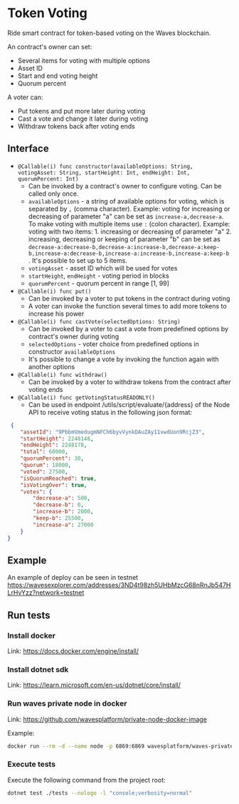 # Token Voting

Ride smart contract for token-based voting on the Waves blockchain.

An contract's owner can set:

- Several items for voting with multiple options
- Asset ID
- Start and end voting height
- Quorum percent

A voter can:

- Put tokens and put more later during voting
- Cast a vote and change it later during voting
- Withdraw tokens back after voting ends

## Interface

- `@Callable(i) func constructor(availableOptions: String, votingAsset: String, startHeight: Int, endHeight: Int, quorumPercent: Int)`
  - Can be invoked by a contract's owner to configure voting. Can be called only once.
  - `availableOptions` -
    a string of available options for voting, which is separated by `,` (comma character).
    Example: voting for increasing or decreasing of parameter "a" can be set as `increase-a,decrease-a`.
    To make voting with multiple items use `:` (colon character).
    Example: voting with two items: 1. increasing or decreasing of parameter "a" 2. increasing, decreasing or keeping of
    parameter "b"
    can be set
    as `decrease-a:decrease-b,decrease-a:increase-b,decrease-a:keep-b,increase-a:decrease-b,increase-a:increase-b,increase-a:keep-b`
    .
    It's possible to set up to 5 items.
  - `votingAsset` - asset ID which will be used for votes
  - `startHeight`, `endHeight` - voting period in blocks
  - `quorumPercent` - quorum percent in range [1, 99]
- `@Callable(i) func put()`
  - Can be invoked by a voter to put tokens in the contract during voting
  - A voter can invoke the function several times to add more tokens to increase his power
- `@Callable(i) func castVote(selectedOptions: String)`
  - Can be invoked by a voter to cast a vote from predefined options by contract's owner during voting
  - `selectedOptions` - voter choice from predefined options in constructor `availableOptions`
  - It's possible to change a vote by invoking the function again with another options
- `@Callable(i) func withdraw()`
  - Can be invoked by a voter to withdraw tokens from the contract after voting ends
- `@Callable(i) func getVotingStatusREADONLY()`
  - Can be used in endpoint /utils/script/evaluate/{address} of the Node API to receive voting status in the following
    json format:

```json
 {
    "assetId": "9PbbmVmedugmNFCh6byvVynkDAuZAy11vwdUon9RcjZ3",
    "startHeight": 2248148,
    "endHeight": 2248178,
    "total": 60000,
    "quorumPercent": 30,
    "quorum": 18000,
    "voted": 27500,
    "isQuorumReached": true,
    "isVotingOver": true,
    "votes": {
        "decrease-a": 500,
        "decrease-b": 0,
        "increase-b": 2000,
        "keep-b": 25500,
        "increase-a": 27000
    }
}
```

## Example

An example of deploy can be seen in
testnet https://wavesexplorer.com/addresses/3ND4t98zh5UHbMzcG68nRnJb547HLrHvYzz?network=testnet

## Run tests

### Install docker

Link: https://docs.docker.com/engine/install/

### Install dotnet sdk

Link: https://learn.microsoft.com/en-us/dotnet/core/install/

### Run waves private node in docker

Link: https://github.com/wavesplatform/private-node-docker-image

Example:

```bash
docker run --rm -d --name node -p 6869:6869 wavesplatform/waves-private-node
```

### Execute tests

Execute the following command from the project root:

```bash
dotnet test ./tests --nologo -l "console;verbosity=normal"
```